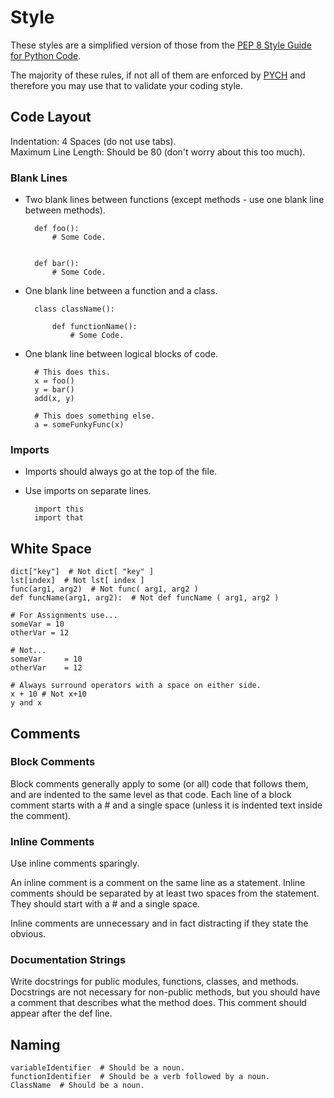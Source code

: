 # Style
These styles are a simplified version of those from the [PEP 8 Style Guide for Python Code](http://www.python.org/dev/peps/pep-0008/#whitespace-in-expressions-and-statements).

The majority of these rules, if not all of them are enforced by [PYCH](http://pych.atomidata.com/) and therefore you may use that to validate your coding style.

## Code Layout
Indentation: 4 Spaces (do not use tabs).   
Maximum Line Length: Should be 80 (don't worry about this too much).   

### Blank Lines
* Two blank lines between functions (except methods - use one blank line between methods).   
        
        def foo():
            # Some Code.
        
        
        def bar():
            # Some Code.

* One blank line between a function and a class.   
        
        class className():
        
            def functionName():
                # Some Code.

* One blank line between logical blocks of code.
        
        # This does this.
        x = foo()
        y = bar()
        add(x, y)

        # This does something else.
        a = someFunkyFunc(x)

### Imports
* Imports should always go at the top of the file.
* Use imports on separate lines.   
        
        import this
        import that


## White Space
    dict["key"]  # Not dict[ "key" ]
    lst[index]  # Not lst[ index ]
    func(arg1, arg2)  # Not func( arg1, arg2 )
    def funcName(arg1, arg2):  # Not def funcName ( arg1, arg2 )

    # For Assignments use...
    someVar = 10
    otherVar = 12

    # Not...
    someVar     = 10
    otherVar    = 12

    # Always surround operators with a space on either side.
    x + 10 # Not x+10
    y and x


## Comments
### Block Comments
Block comments generally apply to some (or all) code that follows them, and are indented to the same level as that code. Each line of a block comment starts with a # and a single space (unless it is indented text inside the comment).

### Inline Comments
Use inline comments sparingly.

An inline comment is a comment on the same line as a statement. Inline comments should be separated by at least two spaces from the statement. They should start with a # and a single space.

Inline comments are unnecessary and in fact distracting if they state the obvious.

### Documentation Strings
Write docstrings for public modules, functions, classes, and methods. Docstrings are not necessary for non-public methods, but you should have a comment that describes what the method does. This comment should appear after the def line.


## Naming
    variableIdentifier  # Should be a noun.
    functionIdentifier  # Should be a verb followed by a noun.
    ClassName  # Should be a noun.
